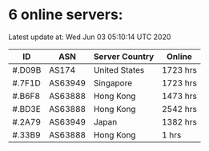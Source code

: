 # 6 online servers:

Latest update at: Wed Jun 03 05:10:14 UTC 2020

| ID | ASN | Server Country | Online |
| -- | --- | -------------- | ------ |
| #.D09B | AS174 | United States | 1723 hrs |
| #.7F1D | AS63949 | Singapore | 1723 hrs |
| #.B6F8 | AS63888 | Hong Kong | 1473 hrs |
| #.BD3E | AS63888 | Hong Kong | 2542 hrs |
| #.2A79 | AS63949 | Japan | 1382 hrs |
| #.33B9 | AS63888 | Hong Kong | 1 hrs |

